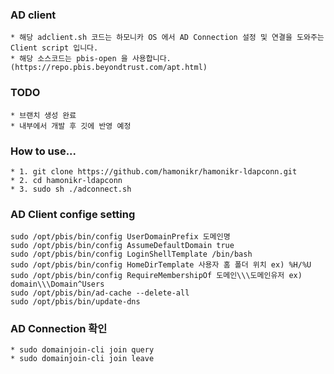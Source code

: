 ### AD client
```
* 해당 adclient.sh 코드는 하모니카 OS 에서 AD Connection 설정 및 연결을 도와주는 Client script 입니다.
* 해당 소스코드는 pbis-open 을 사용합니다. (https://repo.pbis.beyondtrust.com/apt.html)
```

### TODO
```
* 브랜치 생성 완료
* 내부에서 개발 후 깃에 반영 예정
```

### How to use...
```
* 1. git clone https://github.com/hamonikr/hamonikr-ldapconn.git
* 2. cd hamonikr-ldapconn
* 3. sudo sh ./adconnect.sh
```

### AD Client confige setting 
```
sudo /opt/pbis/bin/config UserDomainPrefix 도메인명
sudo /opt/pbis/bin/config AssumeDefaultDomain true
sudo /opt/pbis/bin/config LoginShellTemplate /bin/bash
sudo /opt/pbis/bin/config HomeDirTemplate 사용자 홈 폴더 위치 ex) %H/%U
sudo /opt/pbis/bin/config RequireMembershipOf 도메인\\\도메인유저 ex) domain\\\Domain^Users
sudo /opt/pbis/bin/ad-cache --delete-all 
sudo /opt/pbis/bin/update-dns 
```

### AD Connection 확인 
```
* sudo domainjoin-cli join query
* sudo domainjoin-cli join leave 
```
